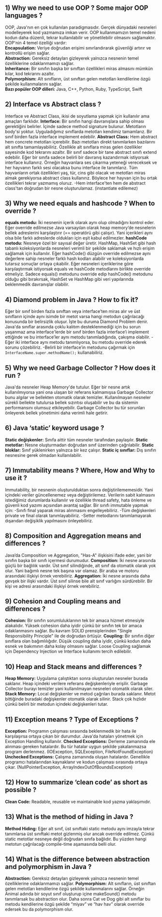 ## 1) Why we need to use OOP ? Some major OOP languages ?
OOP, Java'nın en çok kullanılan paradigmasıdır. Gerçek dünyadaki nesneleri modelleyerek kod yazmamıza imkan verir. OOP kullanmamızın temel nedeni kodun daha düzenli, tekrar kullanılabilir ve yönetilebilir olmasını sağlamaktır. OOP'nin 4 temel özelliği vardır:  
**Encapsulation:** Veriye doğrudan erişimi sınırlandırarak güvenliği artırır ve kontrollü erişim sağlar.   
**Abstraction:** Gereksiz detayları gizleyerek yalnızca nesnenin temel özelliklerine odaklanmamızı sağlar.  
**Inheritance:** Bir sınıfın başka bir sınıftan özellikleri miras almasını mümkün kılar, kod tekrarını azaltır.  
**Polymorphism:** Alt sınıfların, üst sınıftan gelen metotları kendilerine özgü şekilde kullanmalarını sağlar.  
**Bazı popüler OOP dilleri:** Java, C++, Python, Ruby, TypeScript, Swift

## 2) Interface vs Abstract class ?
Interface ve Abstract Class, ikisi de soyutlama yapmak için kullanılır ama amaçları farklıdır. 
**Interface:** Bir sınıfın hangi davranışlara sahip olması gerektiğini belirler. İçinde sadece method signature bulunur. Metotların body'si yoktur. Uyguladığımız sınıflarda metotları kendimiz tamamlarız. Bir sınıf birden fazla interface implement edebilir. 
**Abstract Class:** Hem abstract hem concrete metotları içerebilir. Bazı metotları direkt tanımlarken bazılarını alt sınıfta tamamlayabiliriz. Özellikle alt sınıflara miras gelen özellikler sayesinde kod tekrarını azaltır. Bir sınıf sadece bir tane abstract sınıfı extend edebilir. 
Eğer bir sınıfa sadece belirli bir davranış kazandırmak istiyorsak interface kullanırız. Örneğin hayvanlara ses çıkarma yeteneği vereceksek ve her hayvanın farklı sesi olacaksa bunu interface ile tanımlarız. Tüm hayvanların ortak özellikleri yaş, tür, cins gibi olacak ve metotları miras almak gerekiyorsa abstract class kullanırız. Böylece her hayvan için bu ortak özellikleri tekrar yazmamış oluruz. 
-Hem interface'ten hem de abstract class'tan doğrudan bir nesne oluşturulamaz. (instantiate edilemez)

## 3) Why we need equals and hashcode ? When to override ?
**equals metodu:** İki nesnenin içerik olarak aynı olup olmadığını kontrol eder. Eğer override edilmezse Java varsayılan olarak heap memory’de nesnelerin bellek adreslerini karşılaştırır (== operatörü gibi çalışır). Yani içerikleri aynı olsa bile farklı adreslerde oldukları için eşit kabul edilmezler.
**hashCode metodu:** Nesneye özel bir sayısal değer üretir. HashMap, HashSet gibi hash tabanlı koleksiyonlarda nesneleri verimli bir şekilde saklamak ve hızlı erişim sağlamak için kullanılır. Eğer hashCode() düzgün override edilmezse aynı değerlere sahip nesneler farklı hash kodları alabilir ve koleksiyonlarda tutarsız sonuçlar ortaya çıkabilir.
Eğer nesneleri içeriklerine göre karşılaştırmak istiyorsak equals ve hashCode metodlarını birlikte override etmeliyiz. Sadece equals() metodunu override edip hashCode() metodunu olduğu gibi bırakırsak, HashSet ve HashMap gibi veri yapılarında beklenmedik davranışlar olabilir. 

## 4) Diamond problem in Java ? How to fix it?
Eğer bir sınıf birden fazla sınıftan veya interface’ten miras alır ve üst sınıfların içinde aynı isimde bir metot varsa hangi metodun çağrılacağı konusunda bir belirsizlik oluşur. İşte bu duruma Diamond Problem denir. Java'da sınıflar arasında çoklu kalıtım desteklenmediği için bu sorun yaşanmaz ama interface'lerde bir sınıf birden fazla interface’i implement ettiğinde ve bu interface’ler aynı metodu tanımladığında, çakışma olabilir.
-Eğer iki interface aynı metodu tanımlıyorsa, bu metodu override ederek sorunu çözebiliriz.
-Belirli bir interface’in metodunu çağırmak için `InterfaceName.super.methodName();` kullanabiliriz.

## 5) Why we need Garbage Collector ? How does it run ?
Java'da nesneler Heap Memory'de tutulur. Eğer bir nesne artık kullanılmıyorsa yani ona ulaşan bir referans kalmamışsa Garbage Collector bunu algılar ve bellekten otomatik olarak temizler. Kullanılmayan nesneler sürekli bellekte tutulursa bellek sızıntısı oluşabilir ve bu da sistemin performansını olumsuz etkileyebilir. Garbage Collector bu tür sorunları önleyerek bellek yönetimini daha verimli hale getirir. 

## 6) Java ‘static’ keyword usage ?
**Static değişkenler:** Sınıfa aittir tüm nesneler tarafından paylaşılır.
**Static metotlar:** Nesne oluşturmadan doğrudan sınıf üzerinden çağrılabilir.
**Static bloklar:** Sınıf yüklenirken yalnızca bir kez çalışır.
**Static iç sınıflar:** Dış sınıfın nesnesine gerek olmadan kullanılabilir.

## 7) Immutability means ? Where, How and Why to use it ?
Immutability, bir nesnenin oluşturulduktan sonra değiştirilememesidir. Yani içindeki veriler güncellenemez veya değiştirilemez. Verilerin sabit kalmasını istediğimiz durumlarda kullanılır ve özellikle thread safety, hata önleme ve güvenli kod yazımı açısından avantaj sağlar.
Bir sınıfı immutable yapmak için:
-Sınıfı final yaparak miras alınmasını engelleyebiliriz.
-Tüm değişkenleri private ve final olarak tanımlayabiliriz.
-Setter metodlarını tanımlamayarak dışarıdan değişiklik yapılmasını önleyebiliriz.

## 8) Composition and Aggregation means and differences ?
Java’da Composition ve Aggregation, "Has-A" ilişkisini ifade eder, yani bir sınıfın başka bir sınıfı içermesi durumudur.
**Composition:** İki nesne arasında güçlü bir bağlılık vardır. Üst sınıf silindiğinde, alt sınıf da otomatik olarak yok olur. Yani bağımlı nesne tek başına var olamaz. Bir araba ve motoru arasındaki ilişkiyi örnek verebiliriz.
**Aggregation:** İki nesne arasında daha gevşek bir ilişki vardır. Üst sınıf silinse bile alt sınıf varlığını sürdürebilir. Bir kişi ve adresi arasındaki ilişkiyi örnek verebiliriz.

## 9) Cohesion and Coupling means and differences ?
**Cohesion:** Bir sınıfın sorumluluklarının tek bir amaca hizmet etmesiyle alakalıdır. Yüksek cohesion daha iyidir çünkü bir sınıfın tek bir amaca odaklanmasını sağlar. Bu kavram SOLID prensiplerinden "Single Responsibility Principle" ile de doğrudan örtüşür.
**Coupling:** Bir sınıfın diğer sınıflara olan bağımlılığıdır. Düşük coupling daha iyidir, çünkü kodun daha esnek ve bakımının daha kolay olmasını sağlar. Loose Coupling sağlamak için Dependency Injection ve Interface kullanımı tercih edilebilir.

## 10) Heap and Stack means and differences ?
**Heap Memory:** Uygulama çalıştıktan sonra oluşturulan nesneler burada saklanır. Heap içindeki verilere referans değişkenleriyle erişilir. Garbage Collector burayı temizler yani kullanılmayan nesneleri otomatik olarak siler. 
**Stack Memory:** Local değişkenler ve metod çağrıları burada saklanır. Metot bittiğinde buradaki değişkenler otomatik olarak silinir. Stack çok hızlıdır çünkü belirli bir metodun içindeki değişkenleri tutar.

## 11) Exception means ? Type of Exceptions ?
**Exception:** Programın çalışması sırasında beklenmedik bir hata ile karşılaşırsa ortaya çıkan bir durumdur. Java'da hataları yönetmek için Exception Handling kullanılır.
**Checked Exceptions:** Derleme zamanında ele alınması gereken hatalardır. Bu tür hatalar uygun şekilde yakalanmazsa program derlenmez. (IOException, SQLException, FileNotFoundException)
**Unchecked Exceptions:** Çalışma zamanında oluşan hatalardır. Genellikle programcı hatalarından kaynaklanır ve kodun çalışması sırasında ortaya çıkar. (NullPointerException, ArrayIndexOutOfBoundsException)

## 12) How to summarize ‘clean code’ as short as possible ?
**Clean Code:** Readable, reusable ve maintainable kod yazma yaklaşımıdır.

## 13) What is the method of hiding in Java ?
**Method Hiding:** Eğer alt sınıf, üst sınıftaki static metodu aynı imzayla tekrar tanımlarsa üst sınıftaki metot gizlenmiş olur ancak override edilmez. Çünkü static metotlar nesneye değil doğrudan sınıfa bağlıdır. Bu yüzden hangi metotun çağrılacağı compile-time aşamasında belli olur.

## 14) What is the difference between abstraction and polymorphism in Java ?
**Abstraction:** Gereksiz detayları gizleyerek yalnızca nesnenin temel özelliklerine odaklanmamızı sağlar.
**Polymorphism:** Alt sınıfların, üst sınıftan gelen metotları kendilerine özgü şekilde kullanmalarını sağlar.
Örneğin Animal adında bir soyut sınıf oluşturup içine makeSound() metodu tanımlarsak bu abstraction olur. Daha sonra Cat ve Dog gibi alt sınıflar bu metodu kendilerine özgü şekilde “miyav” ve “hav hav” olarak override edersek bu da polymorphism olur.


